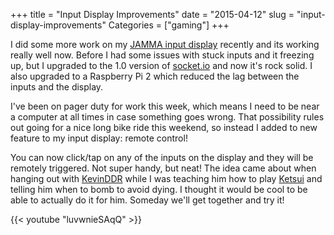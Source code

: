 +++
title = "Input Display Improvements"
date = "2015-04-12"
slug = "input-display-improvements"
Categories = ["gaming"]
+++

I did some more work on my [JAMMA input display](/posts/jamma-input-display/) recently and its working really well now. Before I had some issues with stuck inputs and it freezing up, but I upgraded to the 1.0 version of [socket.io](http://socket.io) and now it's rock solid. I also upgraded to a Raspberry Pi 2 which reduced the lag between the inputs and the display.

I've been on pager duty for work this week, which means I need to be near a computer at all times in case something goes wrong. That possibility rules out going for a nice long bike ride this weekend, so instead I added to new feature to my input display: remote control!

You can now click/tap on any of the inputs on the display and they will be remotely triggered. Not super handy, but neat! The idea came about when hanging out with [KevinDDR](http://twitch.tv/kevinddr) while I was teaching him how to play [Ketsui](http://en.wikipedia.org/wiki/Ketsui:_Kizuna_Jigoku_Tachi) and telling him when to bomb to avoid dying. I thought it would be cool to be able to actually do it for him. Someday we'll get together and try it!

{{< youtube "luvwnieSAqQ" >}}
